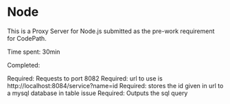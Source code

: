 # Node

This is a Proxy Server for Node.js submitted as the pre-work requirement for CodePath.

Time spent: 30min

Completed:

Required: Requests to port 8082
Required:  url to use is http://localhost:8084/service?name=id
Required: stores the id given in url to a mysql database in table issue 
Required: Outputs the sql query
